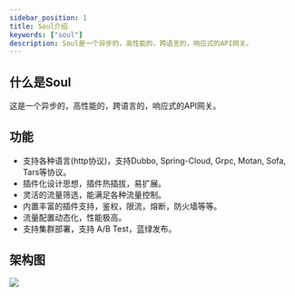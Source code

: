 ```yaml
---
sidebar_position: 1
title: Soul介绍
keywords: ["soul"]
description: Soul是一个异步的，高性能的，跨语言的，响应式的API网关。
---
```


## 什么是Soul

这是一个异步的，高性能的，跨语言的，响应式的API网关。

## 功能

* 支持各种语言(http协议)，支持Dubbo, Spring-Cloud, Grpc, Motan, Sofa, Tars等协议。
* 插件化设计思想，插件热插拔，易扩展。
* 灵活的流量筛选，能满足各种流量控制。
* 内置丰富的插件支持，鉴权，限流，熔断，防火墙等等。
* 流量配置动态化，性能极高。
* 支持集群部署，支持 A/B Test，蓝绿发布。

## 架构图

![](/img/architecture/soul-framework-2.3.0.png)
